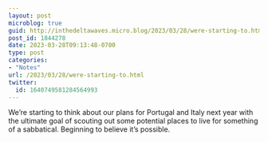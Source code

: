 ```yaml
---
layout: post
microblog: true
guid: http://inthedeltawaves.micro.blog/2023/03/28/were-starting-to.html
post_id: 1844278
date: 2023-03-28T09:13:48-0700
type: post
categories:
- "Notes"
url: /2023/03/28/were-starting-to.html
twitter:
  id: 1640749581284564993
---
```

<p>We’re starting to think about our plans for Portugal and Italy next year with the ultimate goal of scouting out some potential places to live for something of a sabbatical. Beginning to believe it’s possible.</p>
